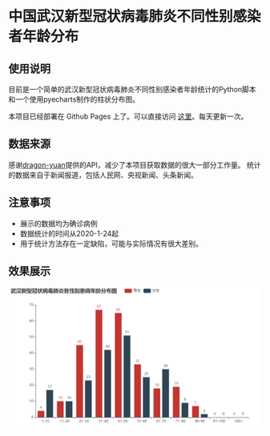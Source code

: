 # 中国武汉新型冠状病毒肺炎不同性别感染者年龄分布



## 使用说明

目前是一个简单的武汉新型冠状病毒肺炎不同性别感染者年龄统计的Python脚本和一个使用pyecharts制作的柱状分布图。

本项目已经部署在 Github Pages 上了。可以直接访问 [这里](https://dipperss.github.io/)。每天更新一次。

## 数据来源

感谢[dragon-yuan](https://github.com/dragon-yuan/2019-nCoV-news)提供的API，减少了本项目获取数据的很大一部分工作量。
统计的数据来自于新闻报道，包括人民网、央视新闻、头条新闻。

## 注意事项
* 展示的数据均为确诊病例
* 数据统计的时间从2020-1-24起
* 用于统计方法存在一定缺陷，可能与实际情况有很大差别。

## 效果展示
![](https://github.com/Dipperss/Dipperss.github.io/blob/master/readme.png)